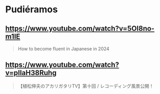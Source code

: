 # Pudiéramos

## https://www.youtube.com/watch?v=5Ol8no-m1IE 

> How to become fluent in Japanese in 2024 

## https://www.youtube.com/watch?v=pIIaH38Ruhg

> 【植松伸夫のアカリガタリTV】第十回 / レコーディング風景公開！ 
